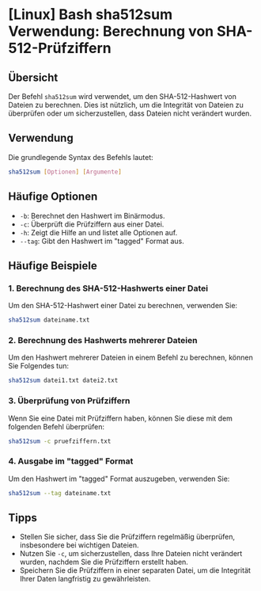 # [Linux] Bash sha512sum Verwendung: Berechnung von SHA-512-Prüfziffern

## Übersicht
Der Befehl `sha512sum` wird verwendet, um den SHA-512-Hashwert von Dateien zu berechnen. Dies ist nützlich, um die Integrität von Dateien zu überprüfen oder um sicherzustellen, dass Dateien nicht verändert wurden.

## Verwendung
Die grundlegende Syntax des Befehls lautet:

```bash
sha512sum [Optionen] [Argumente]
```

## Häufige Optionen
- `-b`: Berechnet den Hashwert im Binärmodus.
- `-c`: Überprüft die Prüfziffern aus einer Datei.
- `-h`: Zeigt die Hilfe an und listet alle Optionen auf.
- `--tag`: Gibt den Hashwert im "tagged" Format aus.

## Häufige Beispiele

### 1. Berechnung des SHA-512-Hashwerts einer Datei
Um den SHA-512-Hashwert einer Datei zu berechnen, verwenden Sie:

```bash
sha512sum dateiname.txt
```

### 2. Berechnung des Hashwerts mehrerer Dateien
Um den Hashwert mehrerer Dateien in einem Befehl zu berechnen, können Sie Folgendes tun:

```bash
sha512sum datei1.txt datei2.txt
```

### 3. Überprüfung von Prüfziffern
Wenn Sie eine Datei mit Prüfziffern haben, können Sie diese mit dem folgenden Befehl überprüfen:

```bash
sha512sum -c pruefziffern.txt
```

### 4. Ausgabe im "tagged" Format
Um den Hashwert im "tagged" Format auszugeben, verwenden Sie:

```bash
sha512sum --tag dateiname.txt
```

## Tipps
- Stellen Sie sicher, dass Sie die Prüfziffern regelmäßig überprüfen, insbesondere bei wichtigen Dateien.
- Nutzen Sie `-c`, um sicherzustellen, dass Ihre Dateien nicht verändert wurden, nachdem Sie die Prüfziffern erstellt haben.
- Speichern Sie die Prüfziffern in einer separaten Datei, um die Integrität Ihrer Daten langfristig zu gewährleisten.